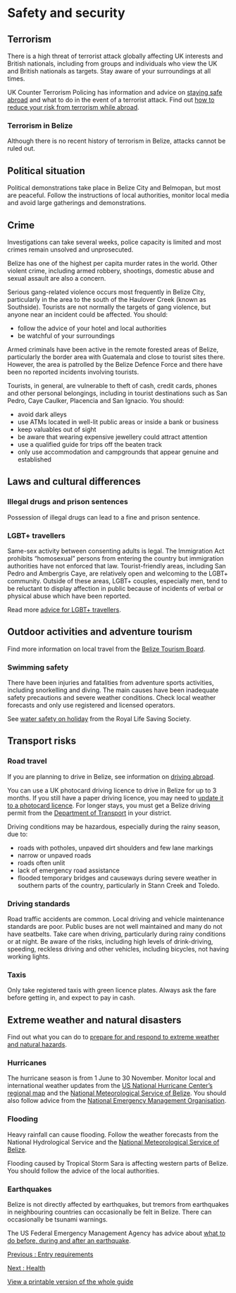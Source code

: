 # Safety and security

## Terrorism

There is a high threat of terrorist attack globally affecting UK interests and British nationals, including from groups and individuals who view the UK and British nationals as targets. Stay aware of your surroundings at all times.

UK Counter Terrorism Policing has information and advice on [staying safe abroad](https://www.counterterrorism.police.uk/safetyadvice/) and what to do in the event of a terrorist attack. Find out [how to reduce your risk from terrorism while abroad](https://www.gov.uk/guidance/reduce-your-risk-from-terrorism-while-abroad).

### Terrorism in Belize

Although there is no recent history of terrorism in Belize, attacks cannot be ruled out.

## Political situation

Political demonstrations take place in Belize City and Belmopan, but most are peaceful. Follow the instructions of local authorities, monitor local media and avoid large gatherings and demonstrations.

## Crime

Investigations can take several weeks, police capacity is limited and most crimes remain unsolved and unprosecuted.

Belize has one of the highest per capita murder rates in the world. Other violent crime, including armed robbery, shootings, domestic abuse and sexual assault are also a concern.

Serious gang-related violence occurs most frequently in Belize City, particularly in the area to the south of the Haulover Creek (known as Southside). Tourists are not normally the targets of gang violence, but anyone near an incident could be affected. You should:

* follow the advice of your hotel and local authorities
* be watchful of your surroundings

Armed criminals have been active in the remote forested areas of Belize, particularly the border area with Guatemala and close to tourist sites there. However, the area is patrolled by the Belize Defence Force and there have been no reported incidents involving tourists.

Tourists, in general, are vulnerable to theft of cash, credit cards, phones and other personal belongings, including in tourist destinations such as San Pedro, Caye Caulker, Placencia and San Ignacio. You should:

* avoid dark alleys
* use ATMs located in well-lit public areas or inside a bank or business
* keep valuables out of sight
* be aware that wearing expensive jewellery could attract attention
* use a qualified guide for trips off the beaten track
* only use accommodation and campgrounds that appear genuine and established

## Laws and cultural differences

### Illegal drugs and prison sentences

Possession of illegal drugs can lead to a fine and prison sentence.

### LGBT+ travellers

Same-sex activity between consenting adults is legal. The Immigration Act prohibits “homosexual” persons from entering the country but immigration authorities have not enforced that law. Tourist-friendly areas, including San Pedro and Ambergris Caye, are relatively open and welcoming to the LGBT+ community. Outside of these areas, LGBT+ couples, especially men, tend to be reluctant to display affection in public because of incidents of verbal or physical abuse which have been reported.

Read more [advice for LGBT+ travellers](https://www.gov.uk/lesbian-gay-bisexual-and-transgender-foreign-travel-advice).

## Outdoor activities and adventure tourism

Find more information on local travel from the [Belize Tourism Board](http://www.travelbelize.org/).

### Swimming safety

There have been injuries and fatalities from adventure sports activities, including snorkelling and diving. The main causes have been inadequate safety precautions and severe weather conditions. Check local weather forecasts and only use registered and licensed operators.

See [water safety on holiday](https://www.rlss.org.uk/safety-on-holiday) from the Royal Life Saving Society.

## Transport risks

### Road travel

If you are planning to drive in Belize, see information on [driving abroad](https://www.gov.uk/driving-abroad).

You can use a UK photocard driving licence to drive in Belize for up to 3 months. If you still have a paper driving licence, you may need to [update it to a photocard licence](https://www.gov.uk/exchange-paper-driving-licence). For longer stays, you must get a Belize driving permit from the [Department of Transport](https://bmvrals.gov.bz/portal/) in your district.

Driving conditions may be hazardous, especially during the rainy season, due to:

* roads with potholes, unpaved dirt shoulders and few lane markings
* narrow or unpaved roads
* roads often unlit
* lack of emergency road assistance
* flooded temporary bridges and causeways during severe weather in southern parts of the country, particularly in Stann Creek and Toledo.

### Driving standards

Road traffic accidents are common. Local driving and vehicle maintenance standards are poor. Public buses are not well maintained and many do not have seatbelts. Take care when driving, particularly during rainy conditions or at night. Be aware of the risks, including high levels of drink-driving, speeding, reckless driving and other vehicles, including bicycles, not having working lights.

### Taxis

Only take registered taxis with green licence plates. Always ask the fare before getting in, and expect to pay in cash.

## Extreme weather and natural disasters

Find out what you can do to [prepare for and respond to extreme weather and natural hazards](https://www.gov.uk/guidance/tropical-cyclones).

### Hurricanes

The hurricane season is from 1 June to 30 November. Monitor local and international weather updates from the [US National Hurricane Center’s regional map](https://www.nhc.noaa.gov/) and the [National Meteorological Service of Belize](https://nms.gov.bz/). You should also follow advice from the [National Emergency Management Organisation](http://site.nemo.org.bz/).

### Flooding

Heavy rainfall can cause flooding. Follow the weather forecasts from the National Hydrological Service and the [National Meteorological Service of Belize](https://nms.gov.bz/).

Flooding caused by Tropical Storm Sara is affecting western parts of Belize. You should follow the advice of the local authorities.

### Earthquakes

Belize is not directly affected by earthquakes, but tremors from earthquakes in neighbouring countries can occasionally be felt in Belize. There can occasionally be tsunami warnings.

The US Federal Emergency Management Agency has advice about [what to do before, during and after an earthquake](http://www.ready.gov/earthquakes).

[Previous
:
Entry requirements](/foreign-travel-advice/belize/entry-requirements)

[Next
:
Health](/foreign-travel-advice/belize/health)

[View a printable version of the whole guide](/foreign-travel-advice/belize/print)